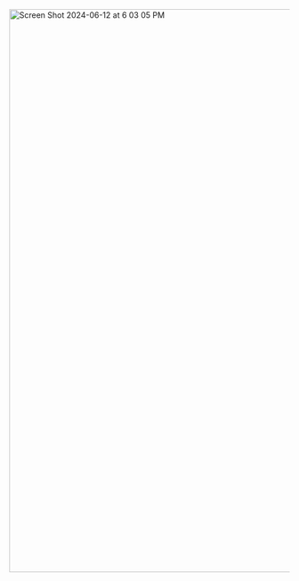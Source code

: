 
<img width="1011" alt="Screen Shot 2024-06-12 at 6 03 05 PM" src="https://github.com/ahkalama/ExamAhmet05/assets/116187665/4d3053c2-0d8f-465e-896b-835b1ab7408b">
